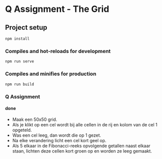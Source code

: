 # Q Assignment - The Grid

## Project setup
```
npm install
```

### Compiles and hot-reloads for development
```
npm run serve
```

### Compiles and minifies for production
```
npm run build
```

### Q Assignment

#### done
* Maak een 50x50 grid. 
* Als je klikt op een cel wordt bij alle cellen in de rij en kolom van de cel 1 opgeteld.
* Was een cel leeg, dan wordt die op 1 gezet.
* Na elke verandering licht een cel kort geel op.
* Als 5 elkaar in de Fibonacci-reeks opvolgende getallen naast elkaar staan, lichten deze cellen kort groen op en worden ze leeg gemaakt.

